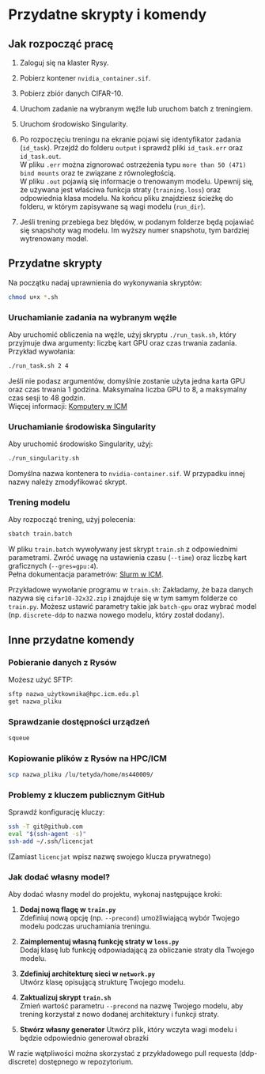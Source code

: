 # Przydatne skrypty i komendy

## Jak rozpocząć pracę

1. Zaloguj się na klaster Rysy.
2. Pobierz kontener `nvidia_container.sif`.
3. Pobierz zbiór danych CIFAR-10.
4. Uruchom zadanie na wybranym węźle lub uruchom batch z treningiem.
5. Uruchom środowisko Singularity.
6. Po rozpoczęciu treningu na ekranie pojawi się identyfikator zadania (`id_task`). Przejdź do folderu `output` i sprawdź pliki `id_task.err` oraz `id_task.out`.  
   W pliku `.err` można zignorować ostrzeżenia typu `more than 50 (471) bind mounts` oraz te związane z równoległością.  
   W pliku `.out` pojawią się informacje o trenowanym modelu. Upewnij się, że używana jest właściwa funkcja straty (`training.loss`) oraz odpowiednia klasa modelu. Na końcu pliku znajdziesz ścieżkę do folderu, w którym zapisywane są wagi modelu (`run_dir`).

7. Jeśli trening przebiega bez błędów, w podanym folderze będą pojawiać się snapshoty wag modelu. Im wyższy numer snapshotu, tym bardziej wytrenowany model.

## Przydatne skrypty

Na początku nadaj uprawnienia do wykonywania skryptów:
```bash
chmod u+x *.sh
```

### Uruchamianie zadania na wybranym węźle

Aby uruchomić obliczenia na węźle, użyj skryptu `./run_task.sh`, który przyjmuje dwa argumenty: liczbę kart GPU oraz czas trwania zadania. Przykład wywołania:
```bash
./run_task.sh 2 4
```
Jeśli nie podasz argumentów, domyślnie zostanie użyta jedna karta GPU oraz czas trwania 1 godzina. Maksymalna liczba GPU to 8, a maksymalny czas sesji to 48 godzin.  
Więcej informacji: [Komputery w ICM](https://kdm.icm.edu.pl/Zasoby/komputery_w_icm.pl/)

### Uruchamianie środowiska Singularity

Aby uruchomić środowisko Singularity, użyj:
```bash
./run_singularity.sh
```
Domyślna nazwa kontenera to `nvidia-container.sif`. W przypadku innej nazwy należy zmodyfikować skrypt.

### Trening modelu

Aby rozpocząć trening, użyj polecenia:
```bash
sbatch train.batch
```
W pliku `train.batch` wywoływany jest skrypt `train.sh` z odpowiednimi parametrami. Zwróć uwagę na ustawienia czasu (`--time`) oraz liczbę kart graficznych (`--gres=gpu:4`).  
Pełna dokumentacja parametrów: [Slurm w ICM](https://kdm.icm.edu.pl/Tutorials/HPC-intro/slurm_intro/).

Przykładowe wywołanie programu w `train.sh`:
Zakładamy, że baza danych nazywa się `cifar10-32x32.zip` i znajduje się w tym samym folderze co `train.py`. Możesz ustawić parametry takie jak `batch-gpu` oraz wybrać model (np. `discrete-ddp` to nazwa nowego modelu, który został dodany).

## Inne przydatne komendy

### Pobieranie danych z Rysów

Możesz użyć SFTP:
```bash
sftp nazwa_użytkownika@hpc.icm.edu.pl
get nazwa_pliku
```

### Sprawdzanie dostępności urządzeń

```bash
squeue
```

### Kopiowanie plików z Rysów na HPC/ICM

```bash
scp nazwa_pliku /lu/tetyda/home/ms440009/
```

### Problemy z kluczem publicznym GitHub

Sprawdź konfigurację kluczy:
```bash
ssh -T git@github.com
eval "$(ssh-agent -s)"
ssh-add ~/.ssh/licencjat
```
(Zamiast `licencjat` wpisz nazwę swojego klucza prywatnego)

### Jak dodać własny model?

Aby dodać własny model do projektu, wykonaj następujące kroki:

1. **Dodaj nową flagę w `train.py`**  
   Zdefiniuj nową opcję (np. `--precond`) umożliwiającą wybór Twojego modelu podczas uruchamiania treningu.

2. **Zaimplementuj własną funkcję straty w `loss.py`**  
   Dodaj klasę lub funkcję odpowiadającą za obliczanie straty dla Twojego modelu.

3. **Zdefiniuj architekturę sieci w `network.py`**  
   Utwórz klasę opisującą strukturę Twojego modelu.

4. **Zaktualizuj skrypt `train.sh`**  
   Zmień wartość parametru `--precond` na nazwę Twojego modelu, aby trening korzystał z nowo dodanej architektury i funkcji straty.

5. **Stwórz własny generator**
   Utwórz plik, który wczyta wagi modelu i będzie odpowiednio generował obrazki


W razie wątpliwości można skorzystać z przykładowego pull requesta (ddp-discrete) dostępnego w repozytorium.
